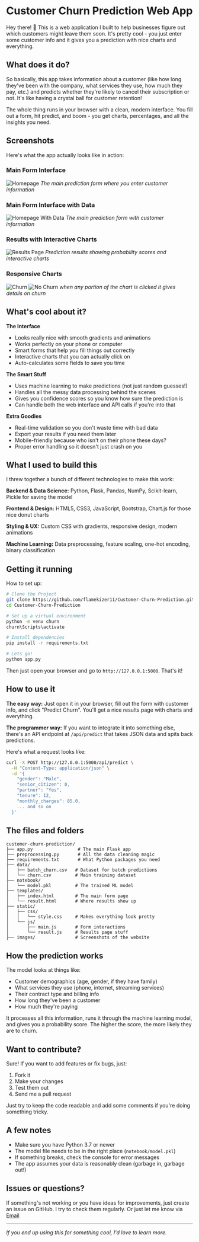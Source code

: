 # Customer Churn Prediction Web App

Hey there! 👋 This is a web application I built to help businesses figure out which customers might leave them soon. It's pretty cool - you just enter some customer info and it gives you a prediction with nice charts and everything.

## What does it do?

So basically, this app takes information about a customer (like how long they've been with the company, what services they use, how much they pay, etc.) and predicts whether they're likely to cancel their subscription or not. It's like having a crystal ball for customer retention!

The whole thing runs in your browser with a clean, modern interface. You fill out a form, hit predict, and boom - you get charts, percentages, and all the insights you need.

## Screenshots

Here's what the app actually looks like in action:

### Main Form Interface
![Homepage](images/1.png)
*The main prediction form where you enter customer information*

### Main Form Interface with Data
![Homepage With Data](images/2.png)
*The main prediction form with customer information*

### Results with Interactive Charts
![Results Page](images/3.png)
*Prediction results showing probability scores and interactive charts*

### Responsive Charts 
![Churn](images/4.png)
![No Churn](images/5.png)
*when any portion of the chart is clicked it gives details on churn*

## What's cool about it?

**The Interface**
- Looks really nice with smooth gradients and animations
- Works perfectly on your phone or computer
- Smart forms that help you fill things out correctly
- Interactive charts that you can actually click on
- Auto-calculates some fields to save you time

**The Smart Stuff**
- Uses machine learning to make predictions (not just random guesses!)
- Handles all the messy data processing behind the scenes
- Gives you confidence scores so you know how sure the prediction is
- Can handle both the web interface and API calls if you're into that

**Extra Goodies**
- Real-time validation so you don't waste time with bad data
- Export your results if you need them later
- Mobile-friendly because who isn't on their phone these days?
- Proper error handling so it doesn't just crash on you

## What I used to build this

I threw together a bunch of different technologies to make this work:

**Backend & Data Science:** Python, Flask, Pandas, NumPy, Scikit-learn, Pickle for saving the model

**Frontend & Design:** HTML5, CSS3, JavaScript, Bootstrap, Chart.js for those nice donut charts

**Styling & UX:** Custom CSS with gradients, responsive design, modern animations

**Machine Learning:** Data preprocessing, feature scaling, one-hot encoding, binary classification

## Getting it running

How to set up:

```bash
# Clone the Project
git clone https://github.com/flamekizer11/Customer-Churn-Prediction.git
cd Customer-Churn-Prediction

# Set up a virtual environment
python -m venv churn
churn\Scripts\activate

# Install dependencies
pip install -r requirements.txt

# Lets go!
python app.py
```

Then just open your browser and go to `http://127.0.0.1:5000`. That's it!

## How to use it

**The easy way:**
Just open it in your browser, fill out the form with customer info, and click "Predict Churn". You'll get a nice results page with charts and everything.

**The programmer way:**
If you want to integrate it into something else, there's an API endpoint at `/api/predict` that takes JSON data and spits back predictions.

Here's what a request looks like:
```bash
curl -X POST http://127.0.0.1:5000/api/predict \
  -H "Content-Type: application/json" \
  -d '{
    "gender": "Male",
    "senior_citizen": 0,
    "partner": "Yes",
    "tenure": 12,
    "monthly_charges": 85.0,
    ... and so on
  }'
```

## The files and folders

```
customer-churn-prediction/
├── app.py                 # The main Flask app
├── preprocessing.py       # All the data cleaning magic
├── requirements.txt       # What Python packages you need
├── data/
│   ├── batch_churn.csv   # Dataset for batch predictions
│   └── churn.csv         # Main training dataset
├── notebook/
│   └── model.pkl         # The trained ML model
├── templates/
│   ├── index.html        # The main form page
│   └── result.html       # Where results show up
├── static/
│   ├── css/
│   │   └── style.css     # Makes everything look pretty
│   └── js/
│       ├── main.js       # Form interactions
│       └── result.js     # Results page stuff
├── images/               # Screenshots of the website
```

## How the prediction works

The model looks at things like:
- Customer demographics (age, gender, if they have family)
- What services they use (phone, internet, streaming services)
- Their contract type and billing info
- How long they've been a customer
- How much they're paying

It processes all this information, runs it through the machine learning model, and gives you a probability score. The higher the score, the more likely they are to churn.


## Want to contribute?

Sure! If you want to add features or fix bugs, just:
1. Fork it
2. Make your changes
3. Test them out
4. Send me a pull request

Just try to keep the code readable and add some comments if you're doing something tricky.

## A few notes

- Make sure you have Python 3.7 or newer
- The model file needs to be in the right place (`notebook/model.pkl`)
- If something breaks, check the console for error messages
- The app assumes your data is reasonably clean (garbage in, garbage out!)

## Issues or questions?

If something's not working or you have ideas for improvements, just create an issue on GitHub. I try to check them regularly.
Or just let me know via [Email](pratiksinghyo02776@gmail.com)

---
*If you end up using this for something cool, I'd love to learn more.*

